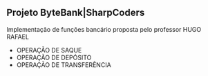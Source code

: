 ## Projeto ByteBank|SharpCoders

Implementação de funções bancário proposta pelo professor HUGO RAFAEL

- OPERAÇÃO DE SAQUE
- OPERAÇÃO DE DEPÓSITO
- OPERAÇÃO DE TRANSFERÊNCIA